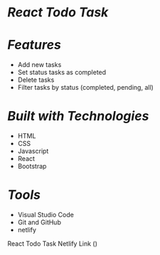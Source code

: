 # **_React Todo Task_**

# **_Features_**

+ Add new tasks
+ Set status tasks as completed
+ Delete tasks
+ Filter tasks by status (completed, pending, all)

# **_Built with Technologies_**

+ HTML
+ CSS
+ Javascript
+ React
+ Bootstrap

# **_Tools_**

+ Visual Studio Code
+ Git and GitHub
+ netlify

React Todo Task Netlify Link ()